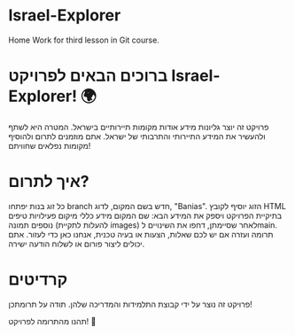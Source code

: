 # Israel-Explorer
Home Work for third lesson in Git course.
# ברוכים הבאים לפרויקט Israel-Explorer! 🌍
פרויקט זה יוצר גליונות מידע אודות מקומות תיירותיים בישראל. המטרה היא לשתף ולהעשיר את המידע התיירותי והתרבותי של ישראל. אתם מוזמנים לתרום ולהוסיף מקומות נפלאים שחוויתם!

# איך לתרום?
כל זוג בנות יפתחו branch חדש בשם המקום, לדוג, "Banias".
הזוג יוסיף לקובץ HTML בתיקיית הפרויקט ויספק את המידע הבא:
שם המקום
מידע כללי
מיקום
פעילויות
טיפים נוספים
תמונה (להעלות לתקיית images)
לאחר שסיימתן, דחפו את השינויים לmain.
תרומה ועזרה
אם יש לכם שאלות, הצעות או בעיה טכנית, אנחנו כאן כדי לעזור. אתם יכולים ליצור פורום או לשלוח הודעה ישירה.

# קרדיטים 
פרויקט זה נוצר על ידי קבוצת התלמידות והמדריכה שלהן. תודה על תרומתכן!

תהנו מהתרומה לפרויקט! 🚀
